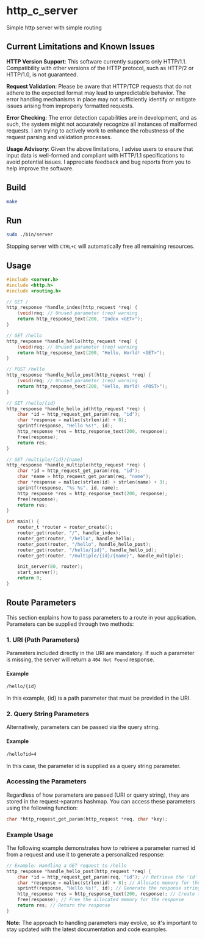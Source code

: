 # http_c_server
 Simple http server with simple routing

## Current Limitations and Known Issues
**HTTP Version Support**: This software currently supports only HTTP/1.1. Compatibility with other versions of the HTTP protocol, such as HTTP/2 or HTTP/1.0, is not guaranteed.

**Request Validation**: Please be aware that HTTP/TCP requests that do not adhere to the expected format may lead to unpredictable behavior. The error handling mechanisms in place may not sufficiently identify or mitigate issues arising from improperly formatted requests.

**Error Checking**: The error detection capabilities are in development, and as such, the system might not accurately recognize all instances of malformed requests. I am trying to actively work to enhance the robustness of the request parsing and validation processes.

**Usage Advisory**: Given the above limitations, I advise users to ensure that input data is well-formed and compliant with HTTP/1.1 specifications to avoid potential issues. I appreciate feedback and bug reports from you to help improve the software.

## Build
```bash
make
```

## Run

```bash
sudo ./bin/server
```

Stopping server with `CTRL+C` will automatically free all remaining resources.

## Usage

```c
#include <server.h>
#include <http.h>
#include <routing.h>

// GET /
http_response *handle_index(http_request *req) {
    (void)req; // Unused parameter (req) warning
    return http_response_text(200, "Index <GET>");
}

// GET /hello
http_response *handle_hello(http_request *req) {
    (void)req; // Unused parameter (req) warning
    return http_response_text(200, "Hello, World! <GET>");
}

// POST /hello
http_response *handle_hello_post(http_request *req) {
    (void)req; // Unused parameter (req) warning
    return http_response_text(200, "Hello, World! <POST>");
}

// GET /hello/{id}
http_response *handle_hello_id(http_request *req) {
    char *id = http_request_get_param(req, "id");
    char *response = malloc(strlen(id) + 8);
    sprintf(response, "Hello %s!", id);
    http_response *res = http_response_text(200, response);
    free(response);
    return res;
}

// GET /multiple/{id}/{name}
http_response *handle_multiple(http_request *req) {
    char *id = http_request_get_param(req, "id");
    char *name = http_request_get_param(req, "name");
    char *response = malloc(strlen(id) + strlen(name) + 3);
    sprintf(response, "%s %s", id, name);
    http_response *res = http_response_text(200, response);
    free(response);
    return res;
}

int main() {
    router_t *router = router_create();
    router_get(router, "/", handle_index);
    router_get(router, "/hello", handle_hello);
    router_post(router, "/hello", handle_hello_post);
    router_get(router, "/hello/{id}", handle_hello_id);
    router_get(router, "/multiple/{id}/{name}", handle_multiple);

    init_server(80, router);
    start_server();
    return 0;
}
```

## Route Parameters

This section explains how to pass parameters to a route in your application. Parameters can be supplied through two methods:

### 1. URI (Path Parameters)

Parameters included directly in the URI are mandatory. If such a parameter is missing, the server will return a `404 Not Found` response.

#### Example

```txt
/hello/{id}
```

In this example, {id} is a path parameter that must be provided in the URI.

### 2. Query String Parameters

Alternatively, parameters can be passed via the query string.

#### Example

```txt
/hello?id=4
```

In this case, the parameter id is supplied as a query string parameter.

### Accessing the Parameters

Regardless of how parameters are passed (URI or query string), they are stored in the request->params hashmap. You can access these parameters using the following function:

```c
char *http_request_get_param(http_request *req, char *key);
```

### Example Usage

The following example demonstrates how to retrieve a parameter named id from a request and use it to generate a personalized response:

```c
// Example: Handling a GET request to /hello
http_response *handle_hello_post(http_request *req) {
    char *id = http_request_get_param(req, "id"); // Retrieve the 'id' parameter
    char *response = malloc(strlen(id) + 8); // Allocate memory for the response
    sprintf(response, "Hello %s!", id); // Generate the response string
    http_response *res = http_response_text(200, response); // Create the HTTP response
    free(response); // Free the allocated memory for the response
    return res; // Return the response
}
```

**Note:** The approach to handling parameters may evolve, so it's important to stay updated with the latest documentation and code examples.